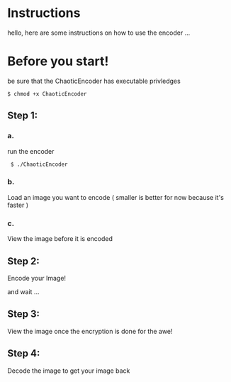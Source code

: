 # Instructions

hello, here are some instructions on how to use the encoder ...

# Before you start!
be sure that the ChaoticEncoder has executable privledges
```
$ chmod +x ChaoticEncoder
```

## Step 1:

### a.
run the encoder
```
 $ ./ChaoticEncoder
```

### b.
Load an image you want to encode ( smaller is better for now because it's faster )

### c.
View the image before it is encoded

## Step 2:

Encode your Image!

and wait ...

## Step 3:

View the image once the encryption is done for the awe!

## Step 4:

Decode the image to get your image back
